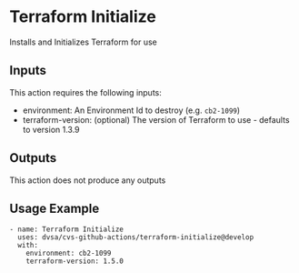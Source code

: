 # Terraform Initialize

Installs and Initializes Terraform for use

## Inputs

This action requires the following inputs:
- environment: An Environment Id to destroy (e.g. `cb2-1099`)
- terraform-version: (optional) The version of Terraform to use - defaults to version 1.3.9

## Outputs

This action does not produce any outputs

## Usage Example
```
- name: Terraform Initialize
  uses: dvsa/cvs-github-actions/terraform-initialize@develop
  with:
    environment: cb2-1099
    terraform-version: 1.5.0
```